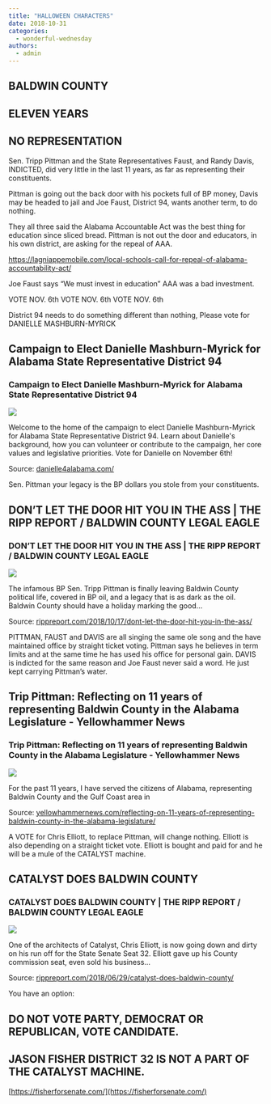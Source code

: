 ```yaml
---
title: "HALLOWEEN CHARACTERS"
date: 2018-10-31
categories: 
  - wonderful-wednesday
authors: 
  - admin
---
```


## BALDWIN COUNTY

## ELEVEN YEARS

## NO REPRESENTATION

Sen. Tripp Pittman and the State Representatives Faust, and Randy Davis, INDICTED, did very little in the last 11 years, as far as representing their constituents.

Pittman is going out the back door with his pockets full of BP money, Davis may be headed to jail and Joe Faust, District 94, wants another term, to do nothing.

They all three said the Alabama Accountable Act was the best thing for education since sliced bread. Pittman is not out the door and educators, in his own district, are asking for the repeal of AAA.

https://lagniappemobile.com/local-schools-call-for-repeal-of-alabama-accountability-act/

Joe Faust says “We must invest in education” AAA was a bad investment.

VOTE NOV. 6th VOTE NOV. 6th VOTE NOV. 6th

District 94 needs to do something different than nothing, Please vote for DANIELLE MASHBURN-MYRICK

## Campaign to Elect Danielle Mashburn-Myrick for Alabama State Representative District 94

### Campaign to Elect Danielle Mashburn-Myrick for Alabama State Representative District 94

![](https://danielle4alabama.com/wp-content/uploads/2018/04/Danielle-Mashburn-Myrick-1200x630-logo-04.png)

Welcome to the home of the campaign to elect Danielle Mashburn-Myrick for Alabama State Representative District 94. Learn about Danielle's background, how you can volunteer or contribute to the campaign, her core values and legislative priorities. Vote for Danielle on November 6th!

Source: [danielle4alabama.com/](https://danielle4alabama.com/)

Sen. Pittman your legacy is the BP dollars you stole from your constituents.

## DON’T LET THE DOOR HIT YOU IN THE ASS | THE RIPP REPORT / BALDWIN COUNTY LEGAL EAGLE

### DON’T LET THE DOOR HIT YOU IN THE ASS | THE RIPP REPORT / BALDWIN COUNTY LEGAL EAGLE

![](https://cdn.rippreport.com/wp-content/uploads/2018/10/Wooden-Door-With-Handle.jpg)

The infamous BP Sen. Tripp Pittman is finally leaving Baldwin County political life, covered in BP oil, and a legacy that is as dark as the oil. Baldwin County should have a holiday marking the good…

Source: [rippreport.com/2018/10/17/dont-let-the-door-hit-you-in-the-ass/](https://rippreport.com/2018/10/17/dont-let-the-door-hit-you-in-the-ass/)

PITTMAN, FAUST and DAVIS are all singing the same ole song and the have maintained office by straight ticket voting. Pittman says he believes in term limits and at the same time he has used his office for personal gain. DAVIS is indicted for the same reason and Joe Faust never said a word. He just kept carrying Pittman’s water.

## Trip Pittman: Reflecting on 11 years of representing Baldwin County in the Alabama Legislature - Yellowhammer News

### Trip Pittman: Reflecting on 11 years of representing Baldwin County in the Alabama Legislature - Yellowhammer News

![](https://yellowhammernews.com/wp-content/uploads/2018/01/Sen-Trip-Pittman-1.jpg)

For the past 11 years, I have served the citizens of Alabama, representing Baldwin County and the Gulf Coast area in

Source: [yellowhammernews.com/reflecting-on-11-years-of-representing-baldwin-county-in-the-alabama-legislature/](https://yellowhammernews.com/reflecting-on-11-years-of-representing-baldwin-county-in-the-alabama-legislature/)

A VOTE for Chris Elliott, to replace Pittman, will change nothing. Elliott is also depending on a straight ticket vote. Elliott is bought and paid for and he will be a mule of the CATALYST machine.

## CATALYST DOES BALDWIN COUNTY

### CATALYST DOES BALDWIN COUNTY | THE RIPP REPORT / BALDWIN COUNTY LEGAL EAGLE

![](https://cdn.rippreport.com/wp-content/uploads/2018/05/cross-out.jpg)

One of the architects of Catalyst, Chris Elliott, is now going down and dirty on his run off for the State Senate Seat 32. Elliott gave up his County commission seat, even sold his business…

Source: [rippreport.com/2018/06/29/catalyst-does-baldwin-county/](https://rippreport.com/2018/06/29/catalyst-does-baldwin-county/)

You have an option:

## DO NOT VOTE PARTY, DEMOCRAT OR REPUBLICAN, VOTE CANDIDATE.

## JASON FISHER DISTRICT 32 IS NOT A PART OF THE CATALYST MACHINE.

[https://fisherforsenate.com/](https://fisherforsenate.com/)

